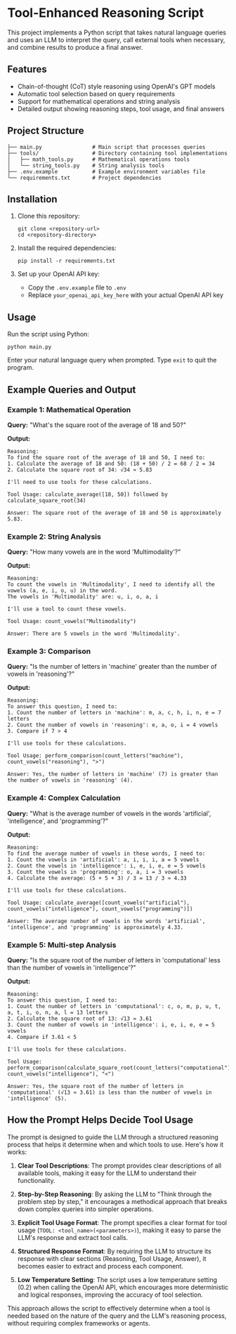 # Tool-Enhanced Reasoning Script

This project implements a Python script that takes natural language queries and uses an LLM to interpret the query, call external tools when necessary, and combine results to produce a final answer.

## Features

- Chain-of-thought (CoT) style reasoning using OpenAI's GPT models
- Automatic tool selection based on query requirements
- Support for mathematical operations and string analysis
- Detailed output showing reasoning steps, tool usage, and final answers

## Project Structure

```
├── main.py                # Main script that processes queries
├── tools/                 # Directory containing tool implementations
│   ├── math_tools.py      # Mathematical operations tools
│   └── string_tools.py    # String analysis tools
├── .env.example           # Example environment variables file
└── requirements.txt       # Project dependencies
```

## Installation

1. Clone this repository:
   ```
   git clone <repository-url>
   cd <repository-directory>
   ```

2. Install the required dependencies:
   ```
   pip install -r requirements.txt
   ```

3. Set up your OpenAI API key:
   - Copy the `.env.example` file to `.env`
   - Replace `your_openai_api_key_here` with your actual OpenAI API key

## Usage

Run the script using Python:

```
python main.py
```

Enter your natural language query when prompted. Type `exit` to quit the program.

## Example Queries and Output

### Example 1: Mathematical Operation

**Query:** "What's the square root of the average of 18 and 50?"

**Output:**
```
Reasoning:
To find the square root of the average of 18 and 50, I need to:
1. Calculate the average of 18 and 50: (18 + 50) / 2 = 68 / 2 = 34
2. Calculate the square root of 34: √34 ≈ 5.83

I'll need to use tools for these calculations.

Tool Usage: calculate_average([18, 50]) followed by calculate_square_root(34)

Answer: The square root of the average of 18 and 50 is approximately 5.83.
```

### Example 2: String Analysis

**Query:** "How many vowels are in the word 'Multimodality'?"

**Output:**
```
Reasoning:
To count the vowels in 'Multimodality', I need to identify all the vowels (a, e, i, o, u) in the word.
The vowels in 'Multimodality' are: u, i, o, a, i

I'll use a tool to count these vowels.

Tool Usage: count_vowels("Multimodality")

Answer: There are 5 vowels in the word 'Multimodality'.
```

### Example 3: Comparison

**Query:** "Is the number of letters in 'machine' greater than the number of vowels in 'reasoning'?"

**Output:**
```
Reasoning:
To answer this question, I need to:
1. Count the number of letters in 'machine': m, a, c, h, i, n, e = 7 letters
2. Count the number of vowels in 'reasoning': e, a, o, i = 4 vowels
3. Compare if 7 > 4

I'll use tools for these calculations.

Tool Usage: perform_comparison(count_letters("machine"), count_vowels("reasoning"), ">")

Answer: Yes, the number of letters in 'machine' (7) is greater than the number of vowels in 'reasoning' (4).
```

### Example 4: Complex Calculation

**Query:** "What is the average number of vowels in the words 'artificial', 'intelligence', and 'programming'?"

**Output:**
```
Reasoning:
To find the average number of vowels in these words, I need to:
1. Count the vowels in 'artificial': a, i, i, i, a = 5 vowels
2. Count the vowels in 'intelligence': i, e, i, e, e = 5 vowels
3. Count the vowels in 'programming': o, a, i = 3 vowels
4. Calculate the average: (5 + 5 + 3) / 3 = 13 / 3 ≈ 4.33

I'll use tools for these calculations.

Tool Usage: calculate_average([count_vowels("artificial"), count_vowels("intelligence"), count_vowels("programming")])

Answer: The average number of vowels in the words 'artificial', 'intelligence', and 'programming' is approximately 4.33.
```

### Example 5: Multi-step Analysis

**Query:** "Is the square root of the number of letters in 'computational' less than the number of vowels in 'intelligence'?"

**Output:**
```
Reasoning:
To answer this question, I need to:
1. Count the number of letters in 'computational': c, o, m, p, u, t, a, t, i, o, n, a, l = 13 letters
2. Calculate the square root of 13: √13 ≈ 3.61
3. Count the number of vowels in 'intelligence': i, e, i, e, e = 5 vowels
4. Compare if 3.61 < 5

I'll use tools for these calculations.

Tool Usage: perform_comparison(calculate_square_root(count_letters("computational")), count_vowels("intelligence"), "<")

Answer: Yes, the square root of the number of letters in 'computational' (√13 ≈ 3.61) is less than the number of vowels in 'intelligence' (5).
```

## How the Prompt Helps Decide Tool Usage

The prompt is designed to guide the LLM through a structured reasoning process that helps it determine when and which tools to use. Here's how it works:

1. **Clear Tool Descriptions**: The prompt provides clear descriptions of all available tools, making it easy for the LLM to understand their functionality.

2. **Step-by-Step Reasoning**: By asking the LLM to "Think through the problem step by step," it encourages a methodical approach that breaks down complex queries into simpler operations.

3. **Explicit Tool Usage Format**: The prompt specifies a clear format for tool usage (`TOOL: <tool_name>(<parameters>)`), making it easy to parse the LLM's response and extract tool calls.

4. **Structured Response Format**: By requiring the LLM to structure its response with clear sections (Reasoning, Tool Usage, Answer), it becomes easier to extract and process each component.

5. **Low Temperature Setting**: The script uses a low temperature setting (0.2) when calling the OpenAI API, which encourages more deterministic and logical responses, improving the accuracy of tool selection.

This approach allows the script to effectively determine when a tool is needed based on the nature of the query and the LLM's reasoning process, without requiring complex frameworks or agents.